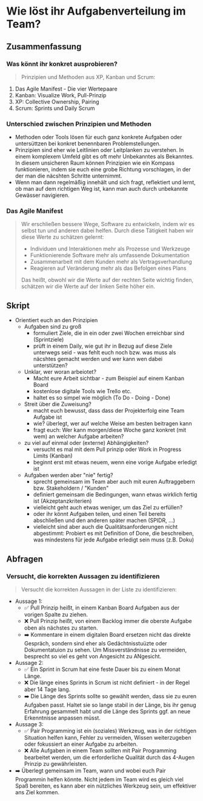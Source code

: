 # Wie löst ihr Aufgabenverteilung im Team?

## Zusammenfassung

### Was könnt ihr konkret ausprobieren?

> Prinzipien und Methoden aus XP, Kanban und Scrum:

1. Das Agile Manifest - Die vier Wertepaare
2. Kanban: Visualize Work, Pull-Prinzip
3. XP: Collective Ownership, Pairing
4. Scrum: Sprints und Daily Scrum

### Unterschied zwischen Prinzipien und Methoden

- Methoden oder Tools lösen für euch ganz konkrete Aufgaben oder untersüttzen bei konkret benennbaren Problemstellungen.
- Prinzipien sind eher wie Leitlinien oder Leitplanken zu verstehen. In einem komplexem Umfeld gibt es oft mehr Unbekanntes als Bekanntes. In diesem unsicheren Raum können Prinzipien wie ein Kompass funktionieren, indem sie euch eine grobe Richtung vorschlagen, in der der man die näcshten Schritte unternimmt.
- Wenn man dann regelmäßig innehält und sich fragt, reflektiert und lernt, ob man auf dem richtigen Weg ist, kann man auch durch unbekannte Gewässer navigieren.

### Das Agile Manifest

> Wir erschließen bessere Wege, Software zu entwickeln, indem wir es selbst tun und anderen dabei helfen. Durch diese Tätigkeit haben wir diese Werte zu schätzen gelernt:
>
> - Individuen und Interaktionen mehr als Prozesse und Werkzeuge
> - Funktionierende Software mehr als umfassende Dokumentation
> - Zusammenarbeit mit dem Kunden mehr als Vertragsverhandlung
> - Reagieren auf Veränderung mehr als das Befolgen eines Plans
>
> Das heißt, obwohl wir die Werte auf der rechten Seite wichtig finden,
schätzen wir die Werte auf der linken Seite höher ein.

## Skript

- Orientiert euch an den Prinzipien
  - Aufgaben sind zu groß
    - formuliert Ziele, die in ein oder zwei Wochen erreichbar sind (Sprintziele)
    - prüft in einem Daily, wie gut ihr in Bezug auf diese Ziele unterwegs seid - was fehlt euch noch bzw. was muss als näcshtes gemacht werden und wer kann wen dabei unterstützen?
  - Unklar, wer woran arbeiotet?
    - Macht eure Arbeit sichtbar - zum Beispiel auf einem Kanban Board
    - kostenlose digitale Tools wie Trello etc.
    - haltet es so simpel wie möglich (To Do - Doing - Done)
  - Streit über die Zuweisung?
    - macht euch bewusst, dass dass der Projekterfolg eine Team Aufgabe ist
    - wie? überlegt, wer auf welche Weise am besten beitragen kann
    - fragt euch: Wer kann morgen/diese Woche ganz konkret (mit wem) an welcher Aufgabe arbeiten?
  - zu viel auf einmal oder (externe) Abhängigkeiten?
    - versucht es mal mit dem Pull prinzip oder Work in Progress Limits (Kanban)
    - beginnt erst mit etwas neuem, wenn eine vorige Aufgabe erledigt ist
  - Aufgaben werden aber "nie" fertig?
    - sprecht gemeinsam im Team aber auch mit euren Auftraggebern bzw. Stakeholdern / "Kunden"
    - definiert gemeinsam die Bedingungen, wann etwas wirklich fertig ist (Akzeptanzkriterien)
    - vielleicht geht auch etwas weniger, um das Ziel zu erfüllen?
    - oder ihr könnt Aufgaben teilen, und einen Teil bereits abschließen und den anderen später machen (SPIDR, ...)
    - vielleicht sind aber auch die Qualitätsanforderungen nicht abgestimmt: Probiert es mit Definition of Done, die beschreiben, was mindestens für jede Aufgabe erledigt sein muss (z.B. Doku)

## Abfragen

### Versucht, die korrekten Aussagen zu identifizieren

> Versucht die korrekten Aussagen in der Liste zu identifizieren:

- Aussage 1:
  - ✅ Pull Prinzip heißt, in einem Kanban Board Aufgaben aus der vorigen Spalte zu ziehen.
  - ❌ Pull Prinzip heißt, von einem Backlog immer die oberste Aufgabe oben als nächstes zu starten.
  - ➡️ Kommentare in einem digitalen Board ersetzen nicht das direkte Gespräch, sondern sind eher als Gedächtnisstuüzte oder Dokumentatuion zu sehen. Um Missverständnisse zu vermeiden, besprecht so viel es geht von Angesicht zu ANgesicht.
- Aussage 2:
  - ✅ Ein Sprint in Scrum hat eine feste Dauer bis zu einem Monat Länge.
  - ❌ Die länge eines Sprints in Scrum ist nicht definiert - in der Regel aber 14 Tage lang.
  - ➡️ Die Länge des Sprints sollte so gewählt werden, dass sie zu euren Aufgaben passt. Haltet sie so lange stabil in der Länge, bis ihr genug Erfahrung gesammelt habt und die Länge des Sprints ggf. an neue Erkenntnisse anpassen müsst.
- Aussage 3:
  - ✅ Pair Programming ist ein (soziales) Werkzeug, was in der richtigen Situation helfen kann, Fehler zu vermeiden, Wissen weiterzugeben oder fokussiert an einer Aufgabe zu arbeiten.
  - ❌ Alle Aufgaben in einem Team sollten mit Pair Programming bearbeitet werden, um die erforderliche Qualität durch das 4-Augen Prinzip zu gewährleisten.
- ➡️ Überlegt gemeinsam im Team, wann und wobei euch Pair Programmin helfen könnte. Nicht jedem im Team wird es gleich viel Spaß bereiten, es kann aber ein nützliches Werkzeug sein, um effektiver ans Ziel kommen.
